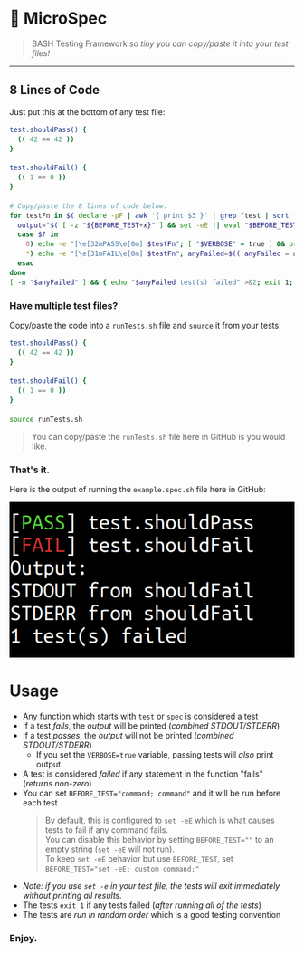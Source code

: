 # 🧫 MicroSpec

> BASH Testing Framework _so tiny you can copy/paste it into your test files!_

---

## 8 Lines of Code

Just put this at the bottom of any test file:

```sh
test.shouldPass() {
  (( 42 == 42 ))
}

test.shouldFail() {
  (( 1 == 0 ))
}

# Copy/paste the 8 lines of code below:
for testFn in $( declare -pF | awk '{ print $3 }' | grep ^test | sort -R ); do
  output="$( [ -z "${BEFORE_TEST+x}" ] && set -eE || eval "$BEFORE_TEST"; $testFn 2>&1 )"
  case $? in
    0) echo -e "[\e[32mPASS\e[0m] $testFn"; [ "$VERBOSE" = true ] && printf '%s\n%s\n' Output: "$output" ;;
    *) echo -e "[\e[31mFAIL\e[0m] $testFn"; anyFailed=$(( anyFailed = anyFailed + 1 )); printf '%s\n%s\n' Output: "$output" ;;
  esac
done
[ -n "$anyFailed" ] && { echo "$anyFailed test(s) failed" >&2; exit 1; }
```

### Have multiple test files?

Copy/paste the code into a `runTests.sh` file and `source` it from your tests:

```sh
test.shouldPass() {
  (( 42 == 42 ))
}

test.shouldFail() {
  (( 1 == 0 ))
}

source runTests.sh
```

> You can copy/paste the `runTests.sh` file here in GitHub is you would like.

### That's it.

Here is the output of running the `example.spec.sh` file here in GitHub:

![Screenshot of MicroSpec output](screenshot.png)

# Usage

- Any function which starts with `test` or `spec` is considered a test
- If a test _fails_, the _output_ will be printed (_combined STDOUT/STDERR_)
- If a test _passes_, the _output_ will not be printed (_combined STDOUT/STDERR_)
  - If you set the `VERBOSE=true` variable, passing tests will _also_ print output
- A test is considered _failed_ if any statement in the function "fails" (_returns non-zero_)
- You can set `BEFORE_TEST="command; command"` and it will be run before each test
  > By default, this is configured to `set -eE` which is what causes tests to fail if any command fails.  
  > You can disable this behavior by setting `BEFORE_TEST=""` to an empty string (`set -eE` will not run).  
  > To keep `set -eE` behavior but use `BEFORE_TEST`, set `BEFORE_TEST="set -eE; custom command;"`
- _Note: if you use `set -e` in your test file, the tests will exit immediately without printing all results._
- The tests `exit 1` if any tests failed (_after running all of the tests_)
- The tests are _run in random order_ which is a good testing convention

### Enjoy.